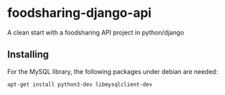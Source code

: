 # foodsharing-django-api
A clean start with a foodsharing API project in python/django

## Installing

For the MySQL library, the following packages under debian are needed:

```
apt-get install python3-dev libmysqlclient-dev
```
